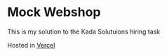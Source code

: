 # Mock Webshop

This is my solution to the Kada Solutuions hiring task

Hosted in [Vercel](https://kada.vercel.app)
